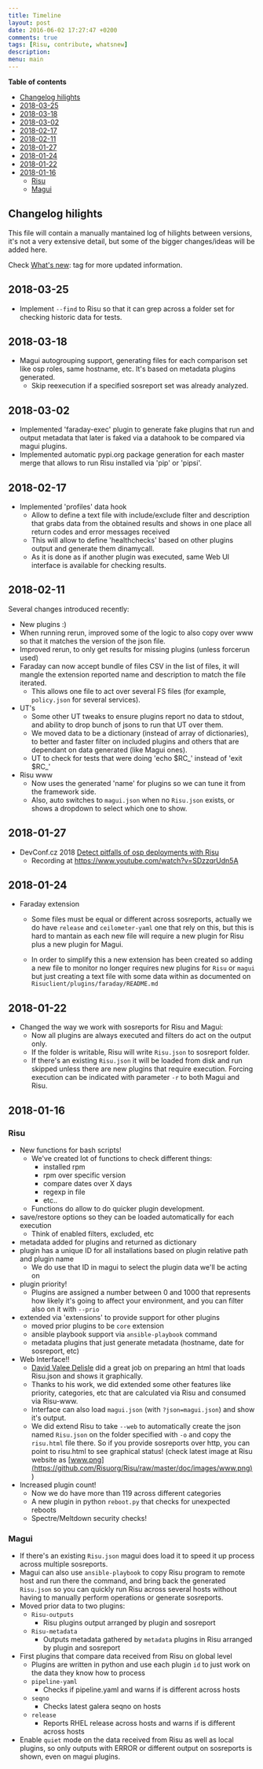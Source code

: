 ```yaml
---
title: Timeline
layout: post
date: 2016-06-02 17:27:47 +0200
comments: true
tags: [Risu, contribute, whatsnew]
description:
menu: main
---
```


**Table of contents**

<!-- TOC depthFrom:1 insertAnchor:true orderedList:true -->

- [Changelog hilights](#changelog-hilights)
- [2018-03-25](#2018-03-25)
- [2018-03-18](#2018-03-18)
- [2018-03-02](#2018-03-02)
- [2018-02-17](#2018-02-17)
- [2018-02-11](#2018-02-11)
- [2018-01-27](#2018-01-27)
- [2018-01-24](#2018-01-24)
- [2018-01-22](#2018-01-22)
- [2018-01-16](#2018-01-16)
  - [Risu](#risu)
  - [Magui](#magui)

<!-- /TOC -->

<a id="markdown-changelog-hilights" name="changelog-hilights"></a>

## Changelog hilights

This file will contain a manually mantained log of hilights between versions, it's not a very extensive detail, but some of the bigger changes/ideas will be added here.

Check [What's new]({tag}whatsnew): tag for more updated information.

<a id="markdown-2018-03-25" name="2018-03-25"></a>

## 2018-03-25

- Implement `--find` to Risu so that it can grep across a folder set for checking historic data for tests.

<a id="markdown-2018-03-18" name="2018-03-18"></a>

## 2018-03-18

- Magui autogrouping support, generating files for each comparison set like osp roles, same hostname, etc. It's based on metadata plugins generated.
  - Skip reexecution if a specified sosreport set was already analyzed.

<a id="markdown-2018-03-02" name="2018-03-02"></a>

## 2018-03-02

- Implemented 'faraday-exec' plugin to generate fake plugins that run and output metadata that later is faked via a datahook to be compared via magui plugins.
- Implemented automatic pypi.org package generation for each master merge that allows to run Risu installed via 'pip' or 'pipsi'.

<a id="markdown-2018-02-17" name="2018-02-17"></a>

## 2018-02-17

- Implemented 'profiles' data hook
  - Allow to define a text file with include/exclude filter and description that grabs data from the obtained results and shows in one place all return codes and error messages received
  - This will allow to define 'healthchecks' based on other plugins output and generate them dinamycall.
  - As it is done as if another plugin was executed, same Web UI interface is available for checking results.

<a id="markdown-2018-02-11" name="2018-02-11"></a>

## 2018-02-11

Several changes introduced recently:

- New plugins :)
- When running rerun, improved some of the logic to also copy over www so that it matches the version of the json file.
- Improved rerun, to only get results for missing plugins (unless forcerun used)
- Faraday can now accept bundle of files CSV in the list of files, it will mangle the extension reported name and description to match the file iterated.
  - This allows one file to act over several FS files (for example, `policy.json` for several services).
- UT's
  - Some other UT tweaks to ensure plugins report no data to stdout, and ability to drop bunch of jsons to run that UT over them.
  - We moved data to be a dictionary (instead of array of dictionaries), to better and faster filter on included plugins and others that are dependant on data generated (like Magui ones).
  - UT to check for tests that were doing 'echo $RC_' instead of 'exit $RC\_'
- Risu www
  - Now uses the generated 'name' for plugins so we can tune it from the framework side.
  - Also, auto switches to `magui.json` when no `Risu.json` exists, or shows a dropdown to select which one to show.

<a id="markdown-2018-01-27" name="2018-01-27"></a>

## 2018-01-27

- DevConf.cz 2018 [Detect pitfalls of osp deployments with Risu](https://devconfcz2018.sched.com/event/DJXG/detect-pitfalls-of-osp-deployments-with-Risu)
  - Recording at <https://www.youtube.com/watch?v=SDzzqrUdn5A>

<a id="markdown-2018-01-24" name="2018-01-24"></a>

## 2018-01-24

- Faraday extension

  - Some files must be equal or different across sosreports, actually we do have `release` and `ceilometer-yaml` one that rely on this, but this is hard to mantain as each new file will require a new plugin for Risu plus a new plugin for Magui.

  - In order to simplify this a new extension has been created so adding a new file to monitor no longer requires new plugins for `Risu` or `magui` but just creating a text file with some data within as documented on `Risuclient/plugins/faraday/README.md`

<a id="markdown-2018-01-22" name="2018-01-22"></a>

## 2018-01-22

- Changed the way we work with sosreports for Risu and Magui:
  - Now all plugins are always executed and filters do act on the output only.
  - If the folder is writable, Risu will write `Risu.json` to sosreport folder.
  - If there's an existing `Risu.json` it will be loaded from disk and run skipped unless there are new plugins that require execution. Forcing execution can be indicated with parameter `-r` to both Magui and Risu.

<a id="markdown-2018-01-16" name="2018-01-16"></a>

## 2018-01-16

<a id="markdown-risu" name="risu"></a>

### Risu

- New functions for bash scripts!
  - We've created lot of functions to check different things:
    - installed rpm
    - rpm over specific version
    - compare dates over X days
    - regexp in file
    - etc..
  - Functions do allow to do quicker plugin development.
- save/restore options so they can be loaded automatically for each execution
  - Think of enabled filters, excluded, etc
- metadata added for plugins and returned as dictionary
- plugin has a unique ID for all installations based on plugin relative path and plugin name
  - We do use that ID in magui to select the plugin data we'll be acting on
- plugin priority!
  - Plugins are assigned a number between 0 and 1000 that represents how likely it's going to affect your environment, and you can filter also on it with `--prio`
- extended via 'extensions' to provide support for other plugins
  - moved prior plugins to be `core` extension
  - ansible playbook support via `ansible-playbook` command
  - metadata plugins that just generate metadata (hostname, date for sosreport, etc)
- Web Interface!!
  - [David Valee Delisle](https://valleedelisle.com/) did a great job on preparing an html that loads Risu.json and shows it graphically.
  - Thanks to his work, we did extended some other features like priority, categories, etc that are calculated via Risu and consumed via Risu-www.
  - Interface can also load `magui.json` (with `?json=magui.json`) and show it's output.
  - We did extend Risu to take `--web` to automatically create the json named `Risu.json` on the folder specified with `-o` and copy the `risu.html` file there. So if you provide sosreports over http, you can point to risu.html to see graphical status! (check latest image at Risu website as [www.png](https://github.com/Risuorg/Risu/raw/master/doc/images/www.png) )
- Increased plugin count!
  - Now we do have more than 119 across different categories
  - A new plugin in python `reboot.py` that checks for unexpected reboots
  - Spectre/Meltdown security checks!

<a id="markdown-magui" name="magui"></a>

### Magui

- If there's an existing `Risu.json` magui does load it to speed it up process across multiple sosreports.
- Magui can also use `ansible-playbook` to copy Risu program to remote host and run there the command, and bring back the generated `Risu.json` so you can quickly run Risu across several hosts without having to manually perform operations or generate sosreports.
- Moved prior data to two plugins:
  - `Risu-outputs`
    - Risu plugins output arranged by plugin and sosreport
  - `Risu-metadata`
    - Outputs metadata gathered by `metadata` plugins in Risu arranged by plugin and sosreport
- First plugins that compare data received from Risu on global level
  - Plugins are written in python and use each plugin `id` to just work on the data they know how to process
  - `pipeline-yaml`
    - Checks if pipeline.yaml and warns if is different across hosts
  - `seqno`
    - Checks latest galera seqno on hosts
  - `release`
    - Reports RHEL release across hosts and warns if is different across hosts
- Enable `quiet` mode on the data received from Risu as well as local plugins, so only outputs with ERROR or different output on sosreports is shown, even on magui plugins.
